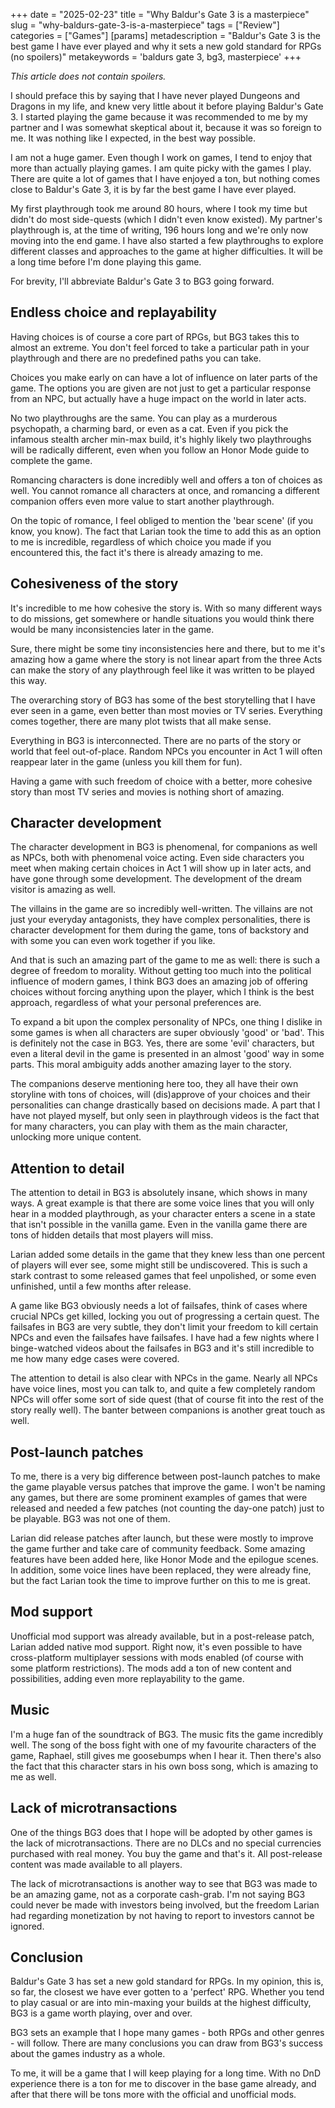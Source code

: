 +++
date = "2025-02-23"
title = "Why Baldur's Gate 3 is a masterpiece"
slug = "why-baldurs-gate-3-is-a-masterpiece"
tags = ["Review"]
categories = ["Games"]
[params]
  metadescription = "Baldur's Gate 3 is the best game I have ever played and why it sets a new gold standard for RPGs (no spoilers)"
  metakeywords = 'baldurs gate 3, bg3, masterpiece'
+++

_This article does not contain spoilers._

I should preface this by saying that I have never played Dungeons and Dragons in my life, and knew very little about it before playing Baldur's Gate 3. I started playing the game because it was recommended to me by my partner and I was somewhat skeptical about it, because it was so foreign to me. It was nothing like I expected, in the best way possible.

I am not a huge gamer. Even though I work on games, I tend to enjoy that more than actually playing games. I am quite picky with the games I play. There are quite a lot of games that I have enjoyed a ton, but nothing comes close to Baldur's Gate 3, it is by far the best game I have ever played.

My first playthrough took me around 80 hours, where I took my time but didn't do most side-quests (which I didn't even know existed). My partner's playthrough is, at the time of writing, 196 hours long and we're only now moving into the end game. I have also started a few playthroughs to explore different classes and approaches to the game at higher difficulties. It will be a long time before I'm done playing this game.

For brevity, I'll abbreviate Baldur's Gate 3 to BG3 going forward.

## Endless choice and replayability
Having choices is of course a core part of RPGs, but BG3 takes this to almost an extreme. You don't feel forced to take a particular path in your playthrough and there are no predefined paths you can take.

Choices you make early on can have a lot of influence on later parts of the game. The options you are given are not just to get a particular response from an NPC, but actually have a huge impact on the world in later acts.

No two playthroughs are the same. You can play as a murderous psychopath, a charming bard, or even as a cat. Even if you pick the infamous stealth archer min-max build, it's highly likely two playthroughs will be radically different, even when you follow an Honor Mode guide to complete the game.

Romancing characters is done incredibly well and offers a ton of choices as well. You cannot romance all characters at once, and romancing a different companion offers even more value to start another playthrough.

On the topic of romance, I feel obliged to mention the 'bear scene' (if you know, you know). The fact that Larian took the time to add this as an option to me is incredible, regardless of which choice you made if you encountered this, the fact it's there is already amazing to me.

## Cohesiveness of the story
It's incredible to me how cohesive the story is. With so many different ways to do missions, get somewhere or handle situations you would think there would be many inconsistencies later in the game.

Sure, there might be some tiny inconsistencies here and there, but to me it's amazing how a game where the story is not linear apart from the three Acts can make the story of any playthrough feel like it was written to be played this way.

The overarching story of BG3 has some of the best storytelling that I have ever seen in a game, even better than most movies or TV series. Everything comes together, there are many plot twists that all make sense.

Everything in BG3 is interconnected. There are no parts of the story or world that feel out-of-place. Random NPCs you encounter in Act 1 will often reappear later in the game (unless you kill them for fun).

Having a game with such freedom of choice with a better, more cohesive story than most TV series and movies is nothing short of amazing.

## Character development
The character development in BG3 is phenomenal, for companions as well as NPCs, both with phenomenal voice acting. Even side characters you meet when making certain choices in Act 1 will show up in later acts, and have gone through some development. The development of the dream visitor is amazing as well.

The villains in the game are so incredibly well-written. The villains are not just your everyday antagonists, they have complex personalities, there is character development for them during the game, tons of backstory and with some you can even work together if you like.

And that is such an amazing part of the game to me as well: there is such a degree of freedom to morality. Without getting too much into the political influence of modern games, I think BG3 does an amazing job of offering choices without forcing anything upon the player, which I think is the best approach, regardless of what your personal preferences are.

To expand a bit upon the complex personality of NPCs, one thing I dislike in some games is when all characters are super obviously 'good' or 'bad'. This is definitely not the case in BG3. Yes, there are some 'evil' characters, but even a literal devil in the game is presented in an almost 'good' way in some parts. This moral ambiguity adds another amazing layer to the story. 

The companions deserve mentioning here too, they all have their own storyline with tons of choices, will (dis)approve of your choices and their personalities can change drastically based on decisions made. A part that I have not played myself, but only seen in playthrough videos is the fact that for many characters, you can play with them as the main character, unlocking more unique content.

## Attention to detail
The attention to detail in BG3 is absolutely insane, which shows in many ways. A great example is that there are some voice lines that you will only hear in a modded playthrough, as your character enters a scene in a state that isn't possible in the vanilla game. Even in the vanilla game there are tons of hidden details that most players will miss.

Larian added some details in the game that they knew less than one percent of players will ever see, some might still be undiscovered. This is such a stark contrast to some released games that feel unpolished, or some even unfinished, until a few months after release.

A game like BG3 obviously needs a lot of failsafes, think of cases where crucial NPCs get killed, locking you out of progressing a certain quest. The failsafes in BG3 are very subtle, they don't limit your freedom to kill certain NPCs and even the failsafes have failsafes. I have had a few nights where I binge-watched videos about the failsafes in BG3 and it's still incredible to me how many edge cases were covered.

The attention to detail is also clear with NPCs in the game. Nearly all NPCs have voice lines, most you can talk to, and quite a few completely random NPCs will offer some sort of side quest (that of course fit into the rest of the story really well). The banter between companions is another great touch as well.

## Post-launch patches
To me, there is a very big difference between post-launch patches to make the game playable versus patches that improve the game. I won't be naming any games, but there are some prominent examples of games that were released and needed a few patches (not counting the day-one patch) just to be playable. BG3 was not one of them.

Larian did release patches after launch, but these were mostly to improve the game further and take care of community feedback. Some amazing features have been added here, like Honor Mode and the epilogue scenes. In addition, some voice lines have been replaced, they were already fine, but the fact Larian took the time to improve further on this to me is great.

## Mod support
Unofficial mod support was already available, but in a post-release patch, Larian added native mod support. Right now, it's even possible to have cross-platform multiplayer sessions with mods enabled (of course with some platform restrictions). The mods add a ton of new content and possibilities, adding even more replayability to the game.

## Music
I'm a huge fan of the soundtrack of BG3. The music fits the game incredibly well. The song of the boss fight with one of my favourite characters of the game, Raphael, still gives me goosebumps when I hear it. Then there's also the fact that this character stars in his own boss song, which is amazing to me as well.

## Lack of microtransactions
One of the things BG3 does that I hope will be adopted by other games is the lack of microtransactions. There are no DLCs and no special currencies purchased with real money. You buy the game and that's it. All post-release content was made available to all players. 

The lack of microtransactions is another way to see that BG3 was made to be an amazing game, not as a corporate cash-grab. I'm not saying BG3 could never be made with investors being involved, but the freedom Larian had regarding monetization by not having to report to investors cannot be ignored.

## Conclusion
Baldur's Gate 3 has set a new gold standard for RPGs. In my opinion, this is, so far, the closest we have ever gotten to a 'perfect' RPG. Whether you tend to play casual or are into min-maxing your builds at the highest difficulty, BG3 is a game worth playing, over and over.

BG3 sets an example that I hope many games - both RPGs and other genres - will follow. There are many conclusions you can draw from BG3's success about the games industry as a whole.

To me, it will be a game that I will keep playing for a long time. With no DnD experience there is a ton for me to discover in the base game already, and after that there will be tons more with the official and unofficial mods.